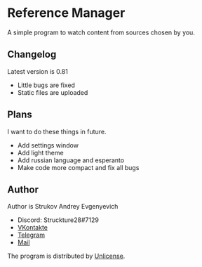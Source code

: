 # Reference Manager
A simple program to watch content from sources chosen by you.

## Changelog
Latest version is 0.81
* Little bugs are fixed
* Static files are uploaded

## Plans
I want to do these things in future.
* Add settings window
* Add light theme
* Add russian language and esperanto
* Make code more compact and fix all bugs

## Author
Author is Strukov Andrey Evgenyevich

* Discord: Struckture28#7129
* [VKontakte](https://www.vk.com/struckture28)
* [Telegram](https://www.t.me/struckture28)
* [Mail](mailto:dufalak.strukov@yandex.ru)

The program is distributed by [Unlicense](https://www.unlicense.org).
